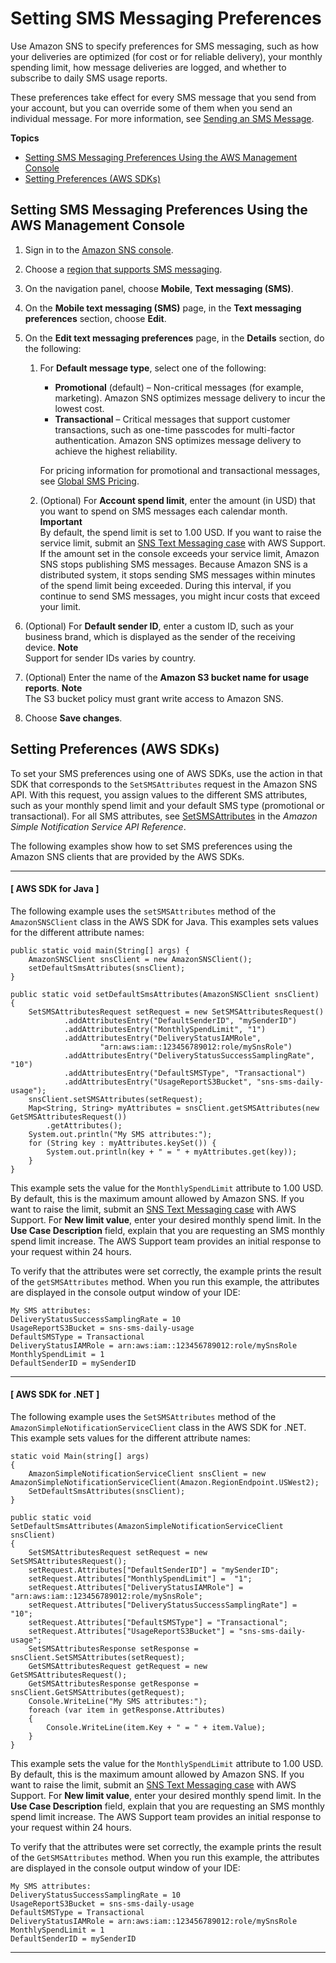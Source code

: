# Setting SMS Messaging Preferences<a name="sms_preferences"></a>

Use Amazon SNS to specify preferences for SMS messaging, such as how your deliveries are optimized \(for cost or for reliable delivery\), your monthly spending limit, how message deliveries are logged, and whether to subscribe to daily SMS usage reports\.

These preferences take effect for every SMS message that you send from your account, but you can override some of them when you send an individual message\. For more information, see [Sending an SMS Message](sms_publish-to-phone.md)\.

**Topics**
+ [Setting SMS Messaging Preferences Using the AWS Management Console](#sms_preferences_console)
+ [Setting Preferences \(AWS SDKs\)](#sms_preferences_sdk)

## Setting SMS Messaging Preferences Using the AWS Management Console<a name="sms_preferences_console"></a>

1. Sign in to the [Amazon SNS console](https://console.aws.amazon.com/sns/)\.

1. Choose a [region that supports SMS messaging](sms_supported-countries.md)\.

1. On the navigation panel, choose **Mobile**, **Text messaging \(SMS\)**\.

1. On the **Mobile text messaging \(SMS\)** page, in the **Text messaging preferences** section, choose **Edit**\.

1. On the **Edit text messaging preferences** page, in the **Details** section, do the following:

   1. For **Default message type**, select one of the following:
      + **Promotional** \(default\) – Non\-critical messages \(for example, marketing\)\. Amazon SNS optimizes message delivery to incur the lowest cost\.
      + **Transactional** – Critical messages that support customer transactions, such as one\-time passcodes for multi\-factor authentication\. Amazon SNS optimizes message delivery to achieve the highest reliability\.

      For pricing information for promotional and transactional messages, see [Global SMS Pricing](https://aws.amazon.com/sns/sms-pricing/)\.

   1. \(Optional\) For **Account spend limit**, enter the amount \(in USD\) that you want to spend on SMS messages each calendar month\.
**Important**  
By default, the spend limit is set to 1\.00 USD\. If you want to raise the service limit, submit an [SNS Text Messaging case](https://console.aws.amazon.com/support/home#/case/create?issueType=service-limit-increase&limitType=service-code-sns-text-messaging) with AWS Support\.
If the amount set in the console exceeds your service limit, Amazon SNS stops publishing SMS messages\.
Because Amazon SNS is a distributed system, it stops sending SMS messages within minutes of the spend limit being exceeded\. During this interval, if you continue to send SMS messages, you might incur costs that exceed your limit\.

1. \(Optional\) For **Default sender ID**, enter a custom ID, such as your business brand, which is displayed as the sender of the receiving device\.
**Note**  
Support for sender IDs varies by country\.

1. \(Optional\) Enter the name of the **Amazon S3 bucket name for usage reports**\.
**Note**  
The S3 bucket policy must grant write access to Amazon SNS\.

1. Choose **Save changes**\.

## Setting Preferences \(AWS SDKs\)<a name="sms_preferences_sdk"></a>

To set your SMS preferences using one of AWS SDKs, use the action in that SDK that corresponds to the `SetSMSAttributes` request in the Amazon SNS API\. With this request, you assign values to the different SMS attributes, such as your monthly spend limit and your default SMS type \(promotional or transactional\)\. For all SMS attributes, see [SetSMSAttributes](https://docs.aws.amazon.com/sns/latest/api/API_SetSMSAttributes.html) in the *Amazon Simple Notification Service API Reference*\.

The following examples show how to set SMS preferences using the Amazon SNS clients that are provided by the AWS SDKs\.

------
#### [ AWS SDK for Java ]

The following example uses the `setSMSAttributes` method of the `AmazonSNSClient` class in the AWS SDK for Java\. This examples sets values for the different attribute names:

```
public static void main(String[] args) {
	AmazonSNSClient snsClient = new AmazonSNSClient();
	setDefaultSmsAttributes(snsClient);
}

public static void setDefaultSmsAttributes(AmazonSNSClient snsClient) {
	SetSMSAttributesRequest setRequest = new SetSMSAttributesRequest()
			.addAttributesEntry("DefaultSenderID", "mySenderID")
			.addAttributesEntry("MonthlySpendLimit", "1")
			.addAttributesEntry("DeliveryStatusIAMRole", 
					"arn:aws:iam::123456789012:role/mySnsRole")
			.addAttributesEntry("DeliveryStatusSuccessSamplingRate", "10")
			.addAttributesEntry("DefaultSMSType", "Transactional")
			.addAttributesEntry("UsageReportS3Bucket", "sns-sms-daily-usage");
	snsClient.setSMSAttributes(setRequest);
	Map<String, String> myAttributes = snsClient.getSMSAttributes(new GetSMSAttributesRequest())
		.getAttributes();
	System.out.println("My SMS attributes:");
	for (String key : myAttributes.keySet()) {
		System.out.println(key + " = " + myAttributes.get(key));
	}
}
```

This example sets the value for the `MonthlySpendLimit` attribute to 1\.00 USD\. By default, this is the maximum amount allowed by Amazon SNS\. If you want to raise the limit, submit an [SNS Text Messaging case](https://console.aws.amazon.com/support/home#/case/create?issueType=service-limit-increase&limitType=service-code-sns-text-messaging) with AWS Support\. For **New limit value**, enter your desired monthly spend limit\. In the **Use Case Description** field, explain that you are requesting an SMS monthly spend limit increase\. The AWS Support team provides an initial response to your request within 24 hours\.

To verify that the attributes were set correctly, the example prints the result of the `getSMSAttributes` method\. When you run this example, the attributes are displayed in the console output window of your IDE:

```
My SMS attributes:
DeliveryStatusSuccessSamplingRate = 10
UsageReportS3Bucket = sns-sms-daily-usage
DefaultSMSType = Transactional
DeliveryStatusIAMRole = arn:aws:iam::123456789012:role/mySnsRole
MonthlySpendLimit = 1
DefaultSenderID = mySenderID
```

------
#### [ AWS SDK for \.NET ]

The following example uses the `SetSMSAttributes` method of the `AmazonSimpleNotificationServiceClient` class in the AWS SDK for \.NET\. This example sets values for the different attribute names:

```
static void Main(string[] args)
{
    AmazonSimpleNotificationServiceClient snsClient = new AmazonSimpleNotificationServiceClient(Amazon.RegionEndpoint.USWest2);
    SetDefaultSmsAttributes(snsClient);            
}

public static void SetDefaultSmsAttributes(AmazonSimpleNotificationServiceClient snsClient)
{
    SetSMSAttributesRequest setRequest = new SetSMSAttributesRequest();
    setRequest.Attributes["DefaultSenderID"] = "mySenderID";
    setRequest.Attributes["MonthlySpendLimit"] =  "1";
    setRequest.Attributes["DeliveryStatusIAMRole"] = "arn:aws:iam::123456789012:role/mySnsRole";
    setRequest.Attributes["DeliveryStatusSuccessSamplingRate"] =  "10";
    setRequest.Attributes["DefaultSMSType"] = "Transactional";
    setRequest.Attributes["UsageReportS3Bucket"] = "sns-sms-daily-usage";
    SetSMSAttributesResponse setResponse = snsClient.SetSMSAttributes(setRequest);
    GetSMSAttributesRequest getRequest = new GetSMSAttributesRequest();
    GetSMSAttributesResponse getResponse = snsClient.GetSMSAttributes(getRequest);
    Console.WriteLine("My SMS attributes:");
    foreach (var item in getResponse.Attributes)
    {
        Console.WriteLine(item.Key + " = " + item.Value);
    }
}
```

This example sets the value for the `MonthlySpendLimit` attribute to 1\.00 USD\. By default, this is the maximum amount allowed by Amazon SNS\. If you want to raise the limit, submit an [SNS Text Messaging case](https://console.aws.amazon.com/support/home#/case/create?issueType=service-limit-increase&limitType=service-code-sns-text-messaging) with AWS Support\. For **New limit value**, enter your desired monthly spend limit\. In the **Use Case Description** field, explain that you are requesting an SMS monthly spend limit increase\. The AWS Support team provides an initial response to your request within 24 hours\.

To verify that the attributes were set correctly, the example prints the result of the `GetSMSAttributes` method\. When you run this example, the attributes are displayed in the console output window of your IDE:

```
My SMS attributes:
DeliveryStatusSuccessSamplingRate = 10
UsageReportS3Bucket = sns-sms-daily-usage
DefaultSMSType = Transactional
DeliveryStatusIAMRole = arn:aws:iam::123456789012:role/mySnsRole
MonthlySpendLimit = 1
DefaultSenderID = mySenderID
```

------